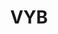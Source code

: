 ---
ee_id: '4484'
site: '1'
type: '2'
long_id: 2019-042 VYB
url: 2019-042-vyb
year: '2019'
medium: IQDemy Premium UV ink on IKEA LINNMON table tops
commission:
add_credit:
dims: 118 x 59
pitch:
ps:
live_url:
related:
title: VYB
youtube:
imgs: vyb-2019-042-db---oTXc.jpg
subheading:
year2: '2019'
download:
add_credits:
related_code:
! '':
layout: things-i-made
---